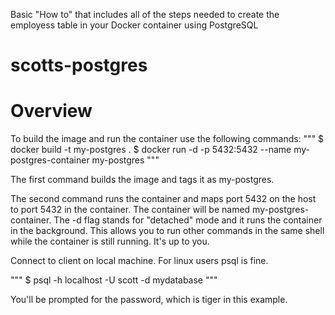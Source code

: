 Basic "How to" that includes all of the steps needed to create the employess table in your Docker container using PostgreSQL

# scotts-postgres

Overview
=========

To build the image and run the container use the following commands:
"""
$ docker build -t my-postgres .
$ docker run -d -p 5432:5432 --name my-postgres-container my-postgres
"""


The first command builds the image and tags it as my-postgres.

The second command runs the container and maps port 5432 on the host to port 5432 in the container. The container will be named my-postgres-container. The -d flag stands for "detached" mode and it runs the container in the background. This allows you to run other commands in the same shell while the container is still running. It's up to you.

Connect to client on local machine. For linux users psql is fine.

"""
$ psql -h localhost -U scott -d mydatabase
"""

You'll be prompted for the password, which is tiger in this example.

